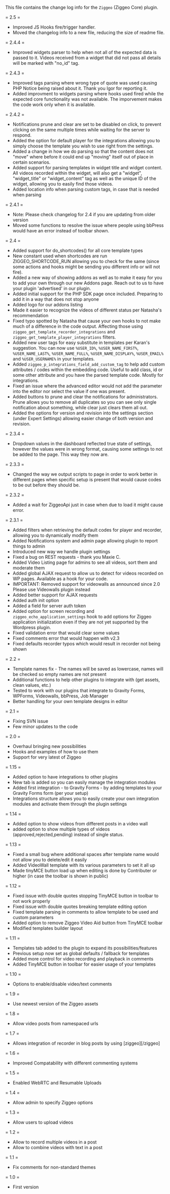 This file contains the change log info for the `Ziggeo` (Ziggeo Core) plugin.

= 2.5 =
* Improved JS Hooks fire/trigger handler.
* Moved the changelog info to a new file, reducing the size of readme file.

= 2.4.4 =
* Improved widgets parser to help when not all of the expected data is passed to it. Videos received from a widget that did not pass all details will be marked with "no_id" tag.

= 2.4.3 =
* Improved tags parsing where wrong type of quote was used causing PHP Notice being raised about it. Thank you Igor for reporting it.
* Added improvment to widgets parsing where hooks used fired while the expected core functionality was not available. The imporvement makes the code work only when it is available.

= 2.4.2 =
* Notifications prune and clear are set to be disabled on click, to prevent clicking on the same multiple times while waiting for the server to respond.
* Added the option for default player for the integrations allowing you to simply choose the template you wish to use right from the settings.
* Added a change in how we do parsing so that the content does not "move" where before it could end up "moving" itself out of place in certain scenarios.
* Added support for parsing templates in widget title and widget content. All videos recorded within the widget, will also get a "widget", "widget_title" or "widget_content" tag as well as the unique ID of the widget, allowing you to easily find those videos.
* Added location info when parsing custom tags, in case that is needed when parsing

= 2.4.1 =
* Note: Please check changelog for 2.4 if you are updating from older version
* Moved some functions to resolve the issue where people using bbPress would have an error instead of toolbar shown.

= 2.4 =
* Added support for do_shortcodes() for all core template types
* New constant used when shortcodes are run ZIGGEO_SHORTCODE_RUN allowing you to check for the same (since some actions and hooks might be sending you different info or will not fire).
* Added a new way of showing addons as well as to make it easy for you to add your own through our new Addons page. Reach out to us to have your plugin 'advertised' in our plugin.
* Added initial support for the PHP SDK page once included. Preparing to add it in a way that does not stop anyone
* Added logo for our addons listing
* Made it easier to recognize the videos of different status per Natasha's recommendation
* Fixed typo spotted by Natasha that cause your own hooks to not make much of a difference in the code output. Affecting those using `ziggeo_get_template_recorder_integrations` and `ziggeo_get_template_player_integrations` filters.
* Added new user tags for easy substitute in templates per Karan's suggestion. You can now use `%USER_ID%`, `%USER_NAME_FIRST%`, `%USER_NAME_LAST%`, `%USER_NAME_FULL%`, `%USER_NAME_DISPLAY%`, `%USER_EMAIL%` and `%USER_USERNAME%` in your templates.
* Added `ziggeo_p_integrations_field_add_custom_tag` to help add custom attributes / codes within the embedding code. Useful to add class, id or some other attribute and you have the parsed template code. Mostly for integrations.
* Fixed an issue where the advanced editor would not add the parameter into the editor nor select the value if one was present.
* Added buttons to prune and clear the notifications for administrators. Prune allows you to remove all duplicates so you can see only single notification about something, while clear just clears them all out.
* Added the options for version and revision into the settings section (under Expert Settings) allowing easier change of both version and revision.

= 2.3.4 =
* Dropdown values in the dashboard reflected true state of settings, however the values were in wrong format, causing some settings to not be added to the page. This way they now are.

= 2.3.3 =
* Changed the way we output scripts to page in order to work better in different pages when specific setup is present that would cause codes to be out before they should be.

= 2.3.2 =
* Added a wait for ZiggeoApi just in case when due to load it might cause error.

= 2.3.1 =
* Added filters when retrieving the default codes for player and recorder, allowing you to dynamically modify them
* Added Notifications system and admin page allowing plugin to report things to admin
* Introduced new way we handle plugin settings
* Fixed a bug on REST requests - thank you Maxie C.
* Added Video Listing page for admins to see all videos, sort them and moderate them
* Added global AJAX request to allow us to detect for videos recorded on WP pages. Available as a hook for your code.
* IMPORTANT: Removed support for videowalls as announced since 2.0 Please use Videowalls plugin instead
* Added better support for AJAX requests
* Added auth init option
* Added a field for server auth token
* Added option for screen recording and `ziggeo_echo_application_settings` hook to add options for Ziggeo application initialization even if they are not yet supported by the Wordpress plugin.
* Fixed validation error that would clear some values
* Fixed comments error that would happen with v2.3
* Fixed defaults recorder typos which would result in recorder not being shown

= 2.2 =
* Template names fix - The names will be saved as lowercase, names will be checked so empty names are not present
* Additional functions to help other plugins to integrate with (get assets, clean values, etc.)
* Tested to work with our plugins that integrate to Gravity Forms, WPForms, Videowalls, bbPress, Job Manager
* Better handling for your own template designs in editor

= 2.1 =
* Fixing SVN issue
* Few minor updates to the code

= 2.0 =
* Overhaul bringing new possibilities
* Hooks and examples of how to use them
* Support for very latest of Ziggeo

= 1.15 =
* Added option to have integrations to other plugins
* New tab is added so you can easily manage the integration modules
* Added first integration - to Gravity Forms - by adding templates to your Gravity Forms form (per your setup)
* Integrations structure allows you to easily create your own integration modules and activate them through the plugin settings

= 1.14 =
* Added option to show videos from different posts in a video wall
* added option to show multiple types of videos (approved,rejected,pending) instead of single status.

= 1.13 =
* Fixed a small bug where additional spaces after template name would not allow you to delete/edit it easily
* Added VideoWall template with its various parameters to set it all up
* Made tinyMCE button load up when editing is done by Contributer or higher (in case the toolbar is shown in public)

= 1.12 =
* Fixed issue with double quotes stopping TinyMCE button in toolbar to not work properly
* Fixed issue with double quotes breaking template editing option
* Fixed template parsing in comments to allow template to be used and custom parameters
* Added option to remove Ziggeo Video Aid button from TinyMCE toolbar
* Modified templates builder layout

= 1.11 =
* Templates tab added to the plugin to expand its possibilities/features
* Previous setup now set as global defaults / fallback for templates
* Added more control for video recording and playback in comments 
* Added TinyMCE button in toolbar for easier usage of your templates

= 1.10 =
* Options to enable/disable video/text comments

= 1.9 =
* Use newest version of the Ziggeo assets

= 1.8 =
* Allow video posts from namespaced urls

= 1.7 =
* Allows integration of recorder in blog posts by using [ziggeo][/ziggeo]

= 1.6 =
* Improved Compatability with different commenting systems

= 1.5 =
* Enabled WebRTC and Resumable Uploads

= 1.4 =
* Allow admin to specify Ziggeo options

= 1.3 =
* Allow users to upload videos

= 1.2 =
* Allow to record multiple videos in a post
* Allow to combine videos with text in a post

= 1.1 =
* Fix comments for non-standard themes

= 1.0 =
* First version
